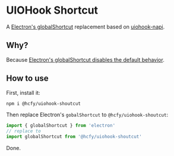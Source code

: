 # UIOHook Shortcut

A [Electron's globalShortcut](https://www.electronjs.org/docs/latest/api/global-shortcut) replacement based on [uiohook-napi](https://github.com/SnosMe/uiohook-napi).

## Why?

Because [Electron's globalShortcut disables the default behavior](https://github.com/electron/electron/issues/1338#issuecomment-217363864).

## How to use

First, install it:

```bash
npm i @hcfy/uiohook-shoutcut
```

Then replace Electron's `gobalShortcut` to `@hcfy/uiohook-shoutcut`:

```js
import { globalShortcut } from 'electron'
// replace to
import globalShortcut from '@hcfy/uiohook-shoutcut'
```

Done.
